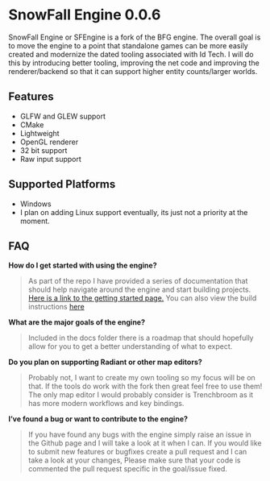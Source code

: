 # SnowFall Engine 0.0.6

SnowFall Engine or SFEngine is a fork of the BFG engine. The overall goal is to move the engine to a point that
standalone games can be more easily created and modernize the dated tooling associated with Id Tech. I will do this by
introducing better tooling, improving the net code and improving the renderer/backend so that it can support higher
entity counts/larger worlds.

## Features

- GLFW and GLEW support
- CMake
- Lightweight
- OpenGL renderer
- 32 bit support
- Raw input support

## Supported Platforms

- Windows
- I plan on adding Linux support eventually, its just not a priority at the moment.

## FAQ

**How do I get started with using the engine?**

> As part of the repo I have provided a series of documentation that should help navigate around the engine and start
> building projects. [Here is a link to the getting started page.](docs/GettingStarted.md)
> You can also view the build instructions [here](docs/BuildGuide.md)
>

**What are the major goals of the engine?**

> Included in the docs folder there is a roadmap that should hopefully allow for you to get a better understanding of
> what to expect.
>

**Do you plan on supporting Radiant or other map editors?**

> Probably not, I want to create my own tooling so my focus will be on that. If the tools do work with the fork then
> great feel free to use them! The only map editor I would probably consider is Trenchbroom as it has more modern
> workflows and key bindings.
>

**I’ve found a bug or want to contribute to the engine?**

> If you have found any bugs with the engine simply raise an issue in the Github page and I will take a look at it when
> I can. If you would like to submit new features or bugfixes create a pull request and I can take a look at your
> changes,
> Please make sure that your code is commented the pull request specific in the goal/issue fixed.
>